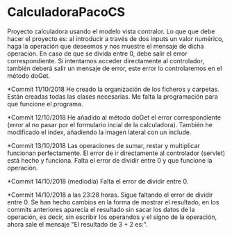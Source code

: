 # CalculadoraPacoCS
Proyecto calculadora usando el modelo vista contralor.
Lo que que debe hacer el proyecto es: al introducir a través de dos inputs un valor numérico, haga la operación que deseemos y nos muestre el mensaje de dicha operación. En caso de que se divida entre 0, debe salir el error correspondiente. Si intentamos acceder directamente al controlador, también deberá salir un mensaje de error, este error lo controlaremos en el método doGet. 

*Commit 11/10/2018 He creado la organización de los ficheros y carpetas. Están creadas todas las clases necesarias. Me falta la programación para que funcione el programa.

*Commit 12/10/2018 He añadido al método doGet el error correspondiente (error al no pasar por el formulario incial de la calculadora). También he modificado el index, añadiendo la imagen lateral con un include.

*Commit 13/10/2018 Las operaciones de sumar, restar y multiplicar funcionan perfectamente. El error de ir directamente al controlador (servlet) está hecho y funciona. Falta el error de dividir entre 0 y que funcione la operación.

*Commit 14/10/2018 (mediodía) Falta el error de dividir entre 0.

*Commit 14/10/2018 a las 23:28 horas. Sigue faltando el error de dividir entre 0. Se han hecho cambios en la forma de mostrar el resultado, en los commits anteriores  aparecía el resultado sin sacar los datos de la operación, es decir, sin escribir los operandos y el signo de la operación, ahora sale el mensaje "El resultado de 3 + 2 es:".
